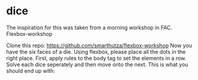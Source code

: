 # dice


The inspiration for this was taken from a morning workshop in FAC. 
Flexbox-workshop

Clone this repo: https://github.com/smarthutza/flexbox-workshop
Now you have the six faces of a die. Using flexbox, please place all the dots in the right place.
First, apply rules to the body tag to set the elements in a row.
Solve each dice seperately and then move onto the next.
This is what you should end up with: 